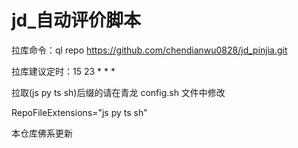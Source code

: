 # jd_自动评价脚本

拉库命令：ql repo https://github.com/chendianwu0828/jd_pinjia.git

拉库建议定时：15 23 * * *

拉取(js py ts sh)后缀的请在青龙 config.sh 文件中修改

RepoFileExtensions="js py ts sh"

本仓库佛系更新 
